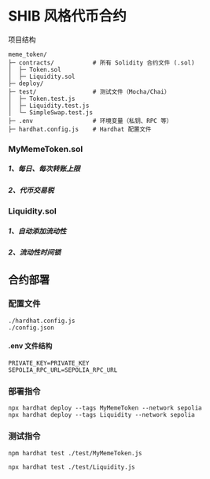 # SHIB 风格代币合约

项目结构

```
meme_token/
├─ contracts/           # 所有 Solidity 合约文件 (.sol)
│  ├─ Token.sol
│  ├─ Liquidity.sol
├─ deploy/
├─ test/                # 测试文件（Mocha/Chai）
│  ├─ Token.test.js
│  ├─ Liquidity.test.js
│  └─ SimpleSwap.test.js
├─ .env                 # 环境变量（私钥、RPC 等）
├─ hardhat.config.js    # Hardhat 配置文件
```



### MyMemeToken.sol

##### 1、每日、每次转账上限

##### 2、代币交易税



### Liquidity.sol

##### 1、自动添加流动性

##### 2、流动性时间锁



## 合约部署

### 配置文件

```
./hardhat.config.js
./config.json
```

#### .env  文件结构

```
PRIVATE_KEY=PRIVATE_KEY
SEPOLIA_RPC_URL=SEPOLIA_RPC_URL
```



### 部署指令

```
npx hardhat deploy --tags MyMemeToken --network sepolia
npx hardhat deploy --tags Liquidity --network sepolia
```

### 测试指令

```
npm hardhat test ./test/MyMemeToken.js

npx hardhat test ./test/Liquidity.js   	
```



